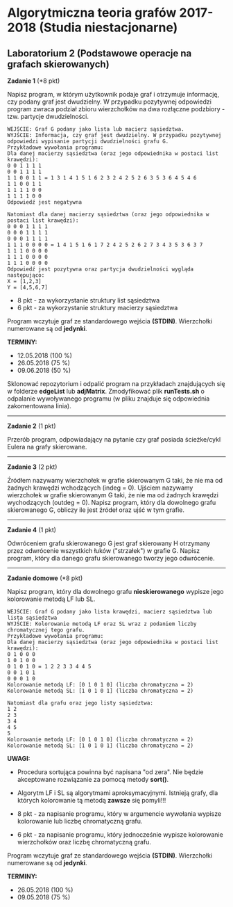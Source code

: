 # Algorytmiczna teoria grafów 2017-2018 (Studia niestacjonarne)
## Laboratorium 2 (Podstawowe operacje na grafach skierowanych)

**Zadanie 1** (\*8 pkt)

Napisz program, w którym użytkownik podaje graf i otrzymuje informację, czy podany graf jest dwudzielny. W przypadku pozytywnej odpowiedzi program zwraca podział zbioru wierzchołków na dwa rozłączne podzbiory - tzw. partycje dwudzielności.

```
WEJŚCIE: Graf G podany jako lista lub macierz sąsiedztwa.
WYJŚCIE: Informacja, czy graf jest dwudzielny. W przypadku pozytywnej odpowiedzi wypisanie partycji dwudzielności grafu G.
Przykładowe wywołania programu: 
Dla danej macierzy sąsiedztwa (oraz jego odpowiednika w postaci list krawędzi):
0 0 1 1 1 1
0 0 1 1 1 1
1 1 0 0 1 1 = 1 3 1 4 1 5 1 6 2 3 2 4 2 5 2 6 3 5 3 6 4 5 4 6 
1 1 0 0 1 1
1 1 1 1 0 0
1 1 1 1 0 0
Odpowiedź jest negatywna

Natomiast dla danej macierzy sąsiedztwa (oraz jego odpowiednika w postaci list krawędzi): 
0 0 0 1 1 1 1
0 0 0 1 1 1 1
0 0 0 1 1 1 1
1 1 1 0 0 0 0 = 1 4 1 5 1 6 1 7 2 4 2 5 2 6 2 7 3 4 3 5 3 6 3 7 
1 1 1 0 0 0 0
1 1 1 0 0 0 0
1 1 1 0 0 0 0
Odpowiedź jest pozytywna oraz partycja dwudzielności wygląda następująco: 
X = [1,2,3]
Y = [4,5,6,7]
```

- 8 pkt - za wykorzystanie struktury list sąsiedztwa
- 6 pkt - za wykorzystanie struktury macierzy sąsiedztwa

Program wczytuje graf ze standardowego wejścia **(STDIN)**. 
Wierzchołki numerowane są od **jedynki**.

**TERMINY:**
- 12.05.2018 (100 %)
- 26.05.2018 (75 %)
- 09.06.2018 (50 %)

Sklonować repozytorium i odpalić program na przykładach znajdujących się w folderze **edgeList** lub **adjMatrix**. 
Zmodyfikować plik **runTests.sh** o odpalanie wywoływanego programu (w pliku znajduje się odpowiednia zakomentowana linia).

----------------------------

**Zadanie 2** (1 pkt)

Przerób program, odpowiadający na pytanie czy graf posiada ścieżke/cykl Eulera na grafy skierowane.

-----------------------------

**Zadanie 3** (2 pkt) 

Źródłem nazywamy wierzchołek w grafie skierowanym G taki, że nie ma od żadnych krawędzi wchodzących (indeg = 0). Ujściem nazywamy wierzchołek w grafie skierowanym G taki, że nie ma od żadnych krawędzi wychodzących (outdeg = 0). 
Napisz program, który dla dowolnego grafu skierowanego G, obliczy ile jest źródeł oraz ujść w tym grafie.

-----------------------------

**Zadanie 4** (1 pkt) 

Odwróceniem grafu skierowanego G jest graf skierowany H otrzymany przez odwrócenie wszystkich łuków ("strzałek") w grafie G.
Napisz program, który dla danego grafu skierowanego tworzy jego odwrócenie.

-----------------------------

**Zadanie domowe** (\*8 pkt)

Napisz program, który dla dowolnego grafu **nieskierowanego** wypisze jego kolorowanie metodą LF lub SL. 

```
WEJŚCIE: Graf G podany jako lista krawędzi, macierz sąsiedztwa lub lista sąsiedztwa
WYJŚCIE: Kolorowanie metodą LF oraz SL wraz z podaniem liczby chromatycznej tego grafu.
Przykładowe wywołania programu: 
Dla danej macierzy sąsiedztwa (oraz jego odpowiednika w postaci list krawędzi):
0 1 0 0 0
1 0 1 0 0
0 1 0 1 0 = 1 2 2 3 3 4 4 5 
0 0 1 0 1
0 0 0 1 0
Kolorowanie metodą LF: [0 1 0 1 0] (liczba chromatyczna = 2)
Kolorowanie metodą SL: [1 0 1 0 1] (liczba chromatyczna = 2)

Natomiast dla grafu oraz jego listy sąsiedztwa: 
1 2
2 3
3 4
4 5
5
Kolorowanie metodą LF: [0 1 0 1 0] (liczba chromatyczna = 2)
Kolorowanie metodą SL: [1 0 1 0 1] (liczba chromatyczna = 2)
```

**UWAGI:** 

- Procedura sortująca powinna być napisana "od zera". Nie będzie akceptowane rozwiązanie za pomocą metody **sort()**.
- Algorytm LF i SL są algorytmami aproksymacyjnymi. Istnieją grafy, dla których kolorowanie tą metodą **zawsze** się pomyli!!! 

- 8 pkt - za napisanie programu, który w argumencie wywołania wypisze kolorowanie lub liczbę chromatyczną grafu. 
- 6 pkt - za napisanie programu, który jednocześnie wypisze kolorowanie wierzchołków oraz liczbę chromatyczną grafu.

Program wczytuje graf ze standardowego wejścia **(STDIN)**. 
Wierzchołki numerowane są od **jedynki**.

**TERMINY:**
- 26.05.2018 (100 %)
- 09.05.2018 (75 %)


